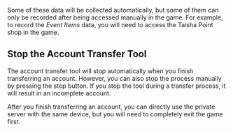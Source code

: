 ﻿Some of these data will be collected automatically, but some of them can only
be recorded after being accessed manually in the game. For example, to record
the *Event Items* data, you will need to access the Taisha Point shop in the
game.

## Stop the Account Transfer Tool

The account transfer tool will stop automatically when you finish transferring
an account. However, you can also stop the process manually by pressing the
stop button. If you stop the tool during a transfer process, it will result
in an incomplete account.

After you finish transferring an account, you can directly use the private
server with the same device, but you will need to completely exit the game
first.